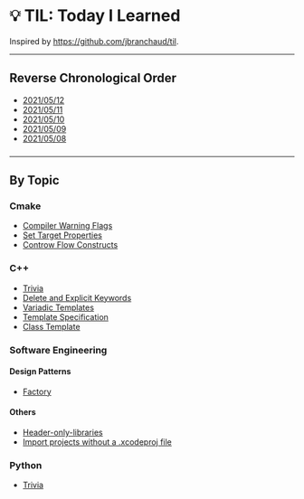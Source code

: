 # :bulb: TIL: Today I Learned

Inspired by https://github.com/jbranchaud/til.

---
## Reverse Chronological Order
- [2021/05/12](date/20210512.md)
- [2021/05/11](date/20210511.md)
- [2021/05/10](date/20210510.md)
- [2021/05/09](date/20210509.md)
- [2021/05/08](date/20210508.md)




###

---
## By Topic

### Cmake

- [Compiler Warning Flags](cmake/compiler-warning-flags.md)
- [Set Target Properties](cmake/set-target-properties.md)
- [Controw Flow Constructs](cmake/control-flow-constructs.md)


### C++
- [Trivia](c++/trivia.md)
- [Delete and Explicit Keywords](c++/delete-and-explicit-keywords.md)
- [Variadic Templates](c++/variadic-templates.md)
- [Template Specification](c++/template-specialization.md)
- [Class Template](c++/class-template.md)

### Software Engineering
#### Design Patterns
- [Factory](design-patterns/factory-design-pattern.md)
#### Others
- [Header-only-libraries](software-engineering/header-only-library.md)
- [Import projects without a .xcodeproj file](software-engineering/import-projects-without-xcodeproj-file.md)

### Python
- [Trivia](python/trivia.md)


